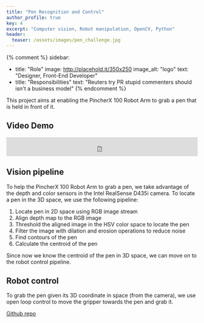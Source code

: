 ```yaml
---
title: "Pen Recognition and Control"
author_profile: true
key: 4
excerpt: "Computer vision, Robot manipulation, OpenCV, Python"
header:
  teaser: /assets/images/pen_challenge.jpg
---
```


{% comment %} 
sidebar:
  - title: "Role"
    image: http://placehold.it/350x250
    image_alt: "logo"
    text: "Designer, Front-End Developer"
  - title: "Responsibilities"
    text: "Reuters try PR stupid commenters should isn't a business model"
{% endcomment %} 

This project aims at enabling the PincherX 100 Robot Arm to grab a pen that is held in front of it. 

## Video Demo
<iframe
    width="100%"
    height="50px"
    src="https://www.youtube.com/embed/3gHIJdR31I4"
    frameborder="0"
    allow="autoplay; encrypted-media"
    allowfullscreen
>
</iframe>

## Vision pipeline
To help the PincherX 100 Robot Arm to grab a pen, we take advantage 
of the depth and color sensors in the Intel RealSense D435i camera. 
To locate a pen in the 3D space, we use the following pipeline:
1. Locate pen in 2D space using RGB image stream
2. Align depth map to the RGB image
3. Threshold the aligned image in the HSV color space to locate the pen
4. Filter the image with dilation and erosion operations to reduce noise
5. Find contours of the pen
6. Calculate the centroid of the pen   


Since now we know the centroid of the pen in 3D space, 
we can move on to the robot control pipeline. 

## Robot control
To grab the pen given its 3D coordinate in space (from the camera), 
we use open loop control to move the gripper towards the pen and grab it.

[Github repo](https://github.com/hang-yin/Pen_Challenge)
